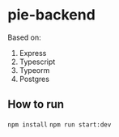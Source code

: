 # pie-backend

Based on:

1. Express
2. Typescript
3. Typeorm
4. Postgres

## How to run

`npm install`
`npm run start:dev`
